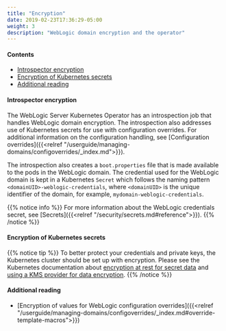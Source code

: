 ```yaml
---
title: "Encryption"
date: 2019-02-23T17:36:29-05:00
weight: 3
description: "WebLogic domain encryption and the operator"
---
```

#### Contents

* [Introspector encryption](#introspector-encryption)
* [Encryption of Kubernetes secrets](#encryption-of-kubernetes-secrets)
* [Additional reading](#additional-reading)

#### Introspector encryption

The WebLogic Server Kubernetes Operator has an introspection job that handles WebLogic domain encryption.
The introspection also addresses use of Kubernetes secrets for use with configuration overrides.
For additional information on the configuration handling, see
[Configuration overrides]({{<relref "/userguide/managing-domains/configoverrides/_index.md">}}).

The introspection also creates a `boot.properties` file that is made available
to the pods in the WebLogic domain. The credential used for the
WebLogic domain is kept in a Kubernetes `Secret` which follows the naming pattern
`<domainUID>-weblogic-credentials`, where `<domainUID>` is
the unique identifier of the domain, for example, `mydomain-weblogic-credentials`.

{{% notice info %}}
For more information about the WebLogic credentials secret, see [Secrets]({{<relref "/security/secrets.md#reference">}}).
{{% /notice %}}

#### Encryption of Kubernetes secrets

{{% notice tip %}}
To better protect your credentials and private keys, the Kubernetes cluster should be set up with encryption.
Please see the Kubernetes documentation about
[encryption at rest for secret data](https://kubernetes.io/docs/tasks/administer-cluster/encrypt-data/)
and [using a KMS provider for data encryption](https://kubernetes.io/docs/tasks/administer-cluster/kms-provider/).
{{% /notice %}}

#### Additional reading
* [Encryption of values for WebLogic configuration overrides]({{<relref "/userguide/managing-domains/configoverrides/_index.md#override-template-macros">}})
